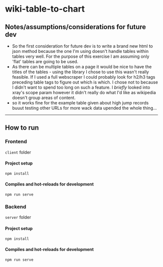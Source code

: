 # wiki-table-to-chart

## Notes/assumptions/considerations for future dev
- So the first consideration for future dev is to write a brand new html to json method because the one I'm using doesn't handle tables within tables very well. For the purpose of this exercise I am assuming only 'flat' tables are going to be used.
- As there can be multiple tables on a page it would be nice to have the titles of the tables - using the library I chose to use this wasn't really feasible. If I used a full webscraper I could probably look for h2/h3 tags preceding table tags to figure out which is which. I chose not to because I didn't want to spend too long on such a feature. I _briefly_ looked into xray's scope param however it didn't really do what I'd like as wikipedia doesn't group areas of content.
- so it works fine for the example table given about high jump records buuut testing other URLs for more wack data upended the whole thing...

--------

## How to run
### Frontend
`client` folder
#### Project setup
```
npm install
```

#### Compiles and hot-reloads for development
```
npm run serve
```

### Backend
`server` folder
#### Project setup
```
npm install
```
#### Compiles and hot-reloads for development
```
npm run serve
```
